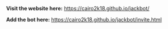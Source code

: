 **Visit the website here:**
https://cairo2k18.github.io/jackbot/

**Add the bot here:**
https://cairo2k18.github.io/jackbot/invite.html
